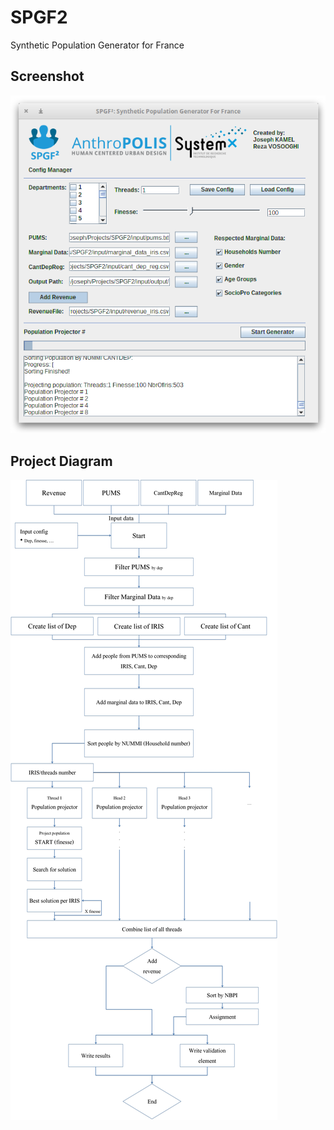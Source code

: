 # SPGF2
Synthetic Population Generator for France

## Screenshot

 ![alt text](https://github.com/josephkamel/SPGF2/blob/master/SPGF2-screenshot.png)

## Project Diagram

 ![alt text](https://github.com/josephkamel/SPGF2/blob/master/SPGF2-schema.jpg)
